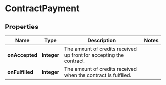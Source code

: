 

# ContractPayment


## Properties

| Name | Type | Description | Notes |
|------------ | ------------- | ------------- | -------------|
|**onAccepted** | **Integer** | The amount of credits received up front for accepting the contract. |  |
|**onFulfilled** | **Integer** | The amount of credits received when the contract is fulfilled. |  |




